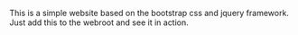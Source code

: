 This is a simple website based on the bootstrap css and jquery framework. Just add this to the webroot and see it in action.
